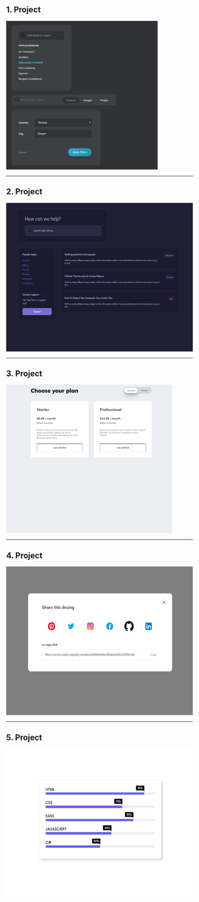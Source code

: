 ## 1. Project

<img src="image/1.project.png" alt="drawing" style="height:400px;"/>


---------------------------------------------------------------------------------


## 2. Project

<img src="image/2.project.png" alt="drawing" style="height:400px;"/>


---------------------------------------------------------------------------------


## 3. Project

<img src="image/3.project.png" alt="drawing" style="height:400px;"/>


---------------------------------------------------------------------------------


## 4. Project

<img src="image/4.project.png" alt="drawing" style="height:400px;"/>


---------------------------------------------------------------------------------


## 5. Project

<img src="image/5.project.png" alt="drawing" style="height:400px;"/>